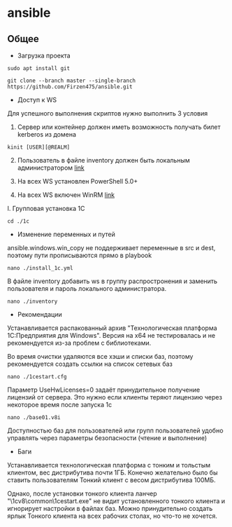 # ansible

## Общее

 - Загрузка проекта

`sudo apt install git`

`git clone --branch master --single-branch https://github.com/Firzen475/ansible.git`

- Доступ к WS

Для успешного выполнения скриптов нужно выполнить 3 условия

1) Сервер или контейнер должен иметь возможность получать билет kerberos из домена

`kinit [USER][@REALM]`

2) Пользователь в файле inventory должен быть локальным администратором [link](https://winitpro.ru/index.php/2019/11/27/gpo-dobavit-v-gruppu-lok-admins/)

3) На всех WS установлен PowerShell 5.0+

4) На всех WS включен WinRM [link](https://winitpro.ru/index.php/2012/01/31/kak-aktivirovat-windows-remote-management-s-pomoshhyu-gruppovoj-politiki/)

I. Групповая установка 1С

`cd ./1c`

 - Изменение переменных и путей

ansible.windows.win_copy не поддерживает переменные в src и dest, поэтому пути прописываются прямо в playbook

`nano ./install_1c.yml`

В файле inventory добавить ws в группу распростронения и заменить пользователя и пароль локального администратора.

`nano ./inventory`

 - Рекомендации

Устанавливается распакованный архив "Технологическая платформа 1С:Предприятия для Windows". Версия на x64 не тестировалась и не рекомендуется из-за проблем с библиотеками.

Во время очистки удаляются все хэши и списки баз, поэтому рекомендуется создать ссылки на список сетевых баз

`nano ./1cestart.cfg`

Параметр UseHwLicenses=0 задаёт принудительное получение лицензий от сервера. Это нужно если клиенты теряют лицензию через некоторое время после запуска 1с

`nano ./base01.v8i`

Доступностью баз для пользователей или групп пользователей удобно управлять через параметры безопасности (чтение и выполнение)

 - Баги

Устанавливается технологическая платформа с тонким и тольстым клиентом, вес дистрибутива почти 1ГБ. Конечно желательно было бы ставить пользователям Тонкий клиент с весом дистрибутива 100МБ. 

Однако, после установки тонкого клиента ланчер "\1cv8\common\1cestart.exe" не видит установленного тонкого клиента и игнорирует настройки в файлах баз. Можно принудительно создать ярлык Тонкого клиента на всех рабочих столах, но что-то не хочется.



